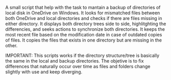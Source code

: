 A small script that help with the task to mantain a backup of directories of local disk in OneDrive on Windows.
It looks for mismatched files between both OneDrive and local directories and checks if there are files missing in either directory.
It displays both directory trees side to side, highlitghting the differencies, and seeks actions to synchronize both directories.
It keeps the most recent file based on the modification date in case of outdated copies of files.
It copies the files that exists in one directory but are missing in the other.

IMPORTANT: This scripts works if the directory structure/tree is basically the same in the local and backup directories.
The objetive is to fix differences that naturally occur over time as files and folders change slightly with use and keep diverging.
